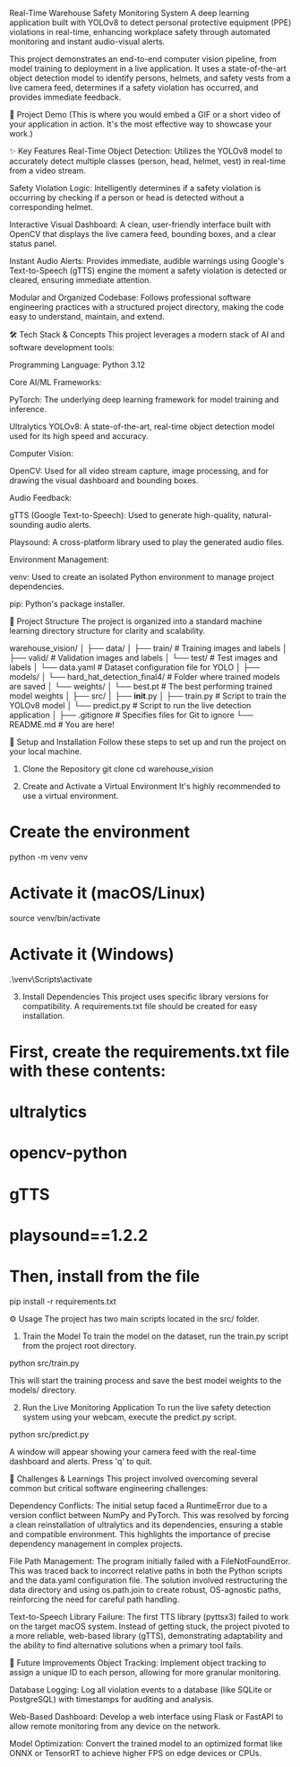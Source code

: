 Real-Time Warehouse Safety Monitoring System
A deep learning application built with YOLOv8 to detect personal protective equipment (PPE) violations in real-time, enhancing workplace safety through automated monitoring and instant audio-visual alerts.

This project demonstrates an end-to-end computer vision pipeline, from model training to deployment in a live application. It uses a state-of-the-art object detection model to identify persons, helmets, and safety vests from a live camera feed, determines if a safety violation has occurred, and provides immediate feedback.

🎥 Project Demo
(This is where you would embed a GIF or a short video of your application in action. It's the most effective way to showcase your work.)

✨ Key Features
Real-Time Object Detection: Utilizes the YOLOv8 model to accurately detect multiple classes (person, head, helmet, vest) in real-time from a video stream.

Safety Violation Logic: Intelligently determines if a safety violation is occurring by checking if a person or head is detected without a corresponding helmet.

Interactive Visual Dashboard: A clean, user-friendly interface built with OpenCV that displays the live camera feed, bounding boxes, and a clear status panel.

Instant Audio Alerts: Provides immediate, audible warnings using Google's Text-to-Speech (gTTS) engine the moment a safety violation is detected or cleared, ensuring immediate attention.

Modular and Organized Codebase: Follows professional software engineering practices with a structured project directory, making the code easy to understand, maintain, and extend.

🛠️ Tech Stack & Concepts
This project leverages a modern stack of AI and software development tools:

Programming Language: Python 3.12

Core AI/ML Frameworks:

PyTorch: The underlying deep learning framework for model training and inference.

Ultralytics YOLOv8: A state-of-the-art, real-time object detection model used for its high speed and accuracy.

Computer Vision:

OpenCV: Used for all video stream capture, image processing, and for drawing the visual dashboard and bounding boxes.

Audio Feedback:

gTTS (Google Text-to-Speech): Used to generate high-quality, natural-sounding audio alerts.

Playsound: A cross-platform library used to play the generated audio files.

Environment Management:

venv: Used to create an isolated Python environment to manage project dependencies.

pip: Python's package installer.

📂 Project Structure
The project is organized into a standard machine learning directory structure for clarity and scalability.

warehouse_vision/
│
├── data/
│   ├── train/          # Training images and labels
│   ├── valid/          # Validation images and labels
│   └── test/           # Test images and labels
│   └── data.yaml       # Dataset configuration file for YOLO
│
├── models/
│   └── hard_hat_detection_final4/ # Folder where trained models are saved
│       └── weights/
│           └── best.pt     # The best performing trained model weights
│
├── src/
│   ├── __init__.py
│   ├── train.py        # Script to train the YOLOv8 model
│   └── predict.py      # Script to run the live detection application
│
├── .gitignore          # Specifies files for Git to ignore
└── README.md           # You are here!

🚀 Setup and Installation
Follow these steps to set up and run the project on your local machine.

1. Clone the Repository
git clone <your-repository-url>
cd warehouse_vision

2. Create and Activate a Virtual Environment
It's highly recommended to use a virtual environment.

# Create the environment
python -m venv venv

# Activate it (macOS/Linux)
source venv/bin/activate

# Activate it (Windows)
.\venv\Scripts\activate

3. Install Dependencies
This project uses specific library versions for compatibility. A requirements.txt file should be created for easy installation.

# First, create the requirements.txt file with these contents:
# ultralytics
# opencv-python
# gTTS
# playsound==1.2.2

# Then, install from the file
pip install -r requirements.txt

⚙️ Usage
The project has two main scripts located in the src/ folder.

1. Train the Model
To train the model on the dataset, run the train.py script from the project root directory.

python src/train.py

This will start the training process and save the best model weights to the models/ directory.

2. Run the Live Monitoring Application
To run the live safety detection system using your webcam, execute the predict.py script.

python src/predict.py

A window will appear showing your camera feed with the real-time dashboard and alerts. Press 'q' to quit.

🧠 Challenges & Learnings
This project involved overcoming several common but critical software engineering challenges:

Dependency Conflicts: The initial setup faced a RuntimeError due to a version conflict between NumPy and PyTorch. This was resolved by forcing a clean reinstallation of ultralytics and its dependencies, ensuring a stable and compatible environment. This highlights the importance of precise dependency management in complex projects.

File Path Management: The program initially failed with a FileNotFoundError. This was traced back to incorrect relative paths in both the Python scripts and the data.yaml configuration file. The solution involved restructuring the data directory and using os.path.join to create robust, OS-agnostic paths, reinforcing the need for careful path handling.

Text-to-Speech Library Failure: The first TTS library (pyttsx3) failed to work on the target macOS system. Instead of getting stuck, the project pivoted to a more reliable, web-based library (gTTS), demonstrating adaptability and the ability to find alternative solutions when a primary tool fails.

🔮 Future Improvements
Object Tracking: Implement object tracking to assign a unique ID to each person, allowing for more granular monitoring.

Database Logging: Log all violation events to a database (like SQLite or PostgreSQL) with timestamps for auditing and analysis.

Web-Based Dashboard: Develop a web interface using Flask or FastAPI to allow remote monitoring from any device on the network.

Model Optimization: Convert the trained model to an optimized format like ONNX or TensorRT to achieve higher FPS on edge devices or CPUs.